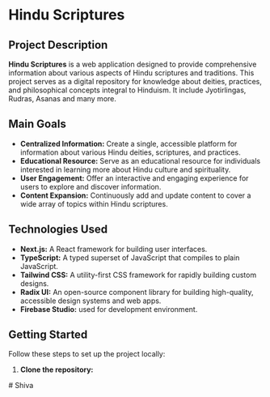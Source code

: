 # Hindu Scriptures

## Project Description

**Hindu Scriptures** is a web application designed to provide comprehensive information about various aspects of Hindu scriptures and traditions. This project serves as a digital repository for knowledge about deities, practices, and philosophical concepts integral to Hinduism. It include Jyotirlingas, Rudras, Asanas and many more.

## Main Goals

*   **Centralized Information:** Create a single, accessible platform for information about various Hindu deities, scriptures, and practices.
*   **Educational Resource:** Serve as an educational resource for individuals interested in learning more about Hindu culture and spirituality.
*   **User Engagement:** Offer an interactive and engaging experience for users to explore and discover information.
*   **Content Expansion:** Continuously add and update content to cover a wide array of topics within Hindu scriptures.

## Technologies Used

*   **Next.js:** A React framework for building user interfaces.
*   **TypeScript:** A typed superset of JavaScript that compiles to plain JavaScript.
*   **Tailwind CSS:** A utility-first CSS framework for rapidly building custom designs.
*   **Radix UI:** An open-source component library for building high-quality, accessible design systems and web apps.
*   **Firebase Studio:** used for development environment.

## Getting Started

Follow these steps to set up the project locally:

1.  **Clone the repository:**

#   S h i v a  
 